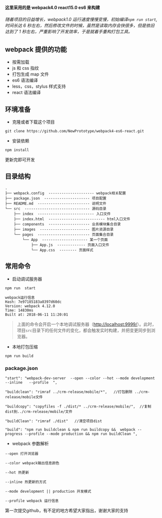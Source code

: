 #### 这里采用的是 webpack4.0 react15.0 es6 来构建

###### 随着项目的日益增长，webpack1.0 运行速度慢慢变慢，初始编译`npm run start`,时间长达 6 秒左右，然后修改文件的时候，虽然是读取内存会快很多，但是依旧达到了 1 秒左右，严重影响了开发效率，于是就着手重构打包工具。

## webpack 提供的功能

- 按需加载
- js 和 css 指纹
- 打包生成 map 文件
- es6 语法编译
- less，css，stylus 样式支持
- react 语法编译

## 环境准备

- 克隆或者下载这个项目

```
git clone https://github.com/NewPrototype/webpack4-es6-react.git
```

- 安装依赖

```
npm install
```

更新完即可开发

## 目录结构

```
.
├── webpack.config  --------------------- webpack相关配置
├── package.json  --------------------- 项目配置
├── README.md  ------------------------ 说明文件
└── src  ------------------------------ 源码目录
    ├── index  -------------------------- 入口文件
    ├── index.html  -------------------------- html入口文件
    ├── components  ------------------- 业务模块集合目录
    ├── images  ----------------------- 图片资源目录
    └── pages  ------------------------ 页面集合目录
        └── App  --------------------- 某一个页面
            ├── App.js  ------------- 页面入口文件
            └── App.css  -------- 页面样式
```

## 常用命令

- 启动调试服务器

```
npm run  start
```

```
webpack运行信息
Hash: 7e97185183a8397d60dc
Version: webpack 4.12.0
Time: 14830ms
Built at: 2018-06-11 11:20:01
```

> 上面的命令会开启一个本地调试服务器（[http://localhost:9999/](http://localhost:9999/)）。此时，项目`src`目录下的任何文件的变化，都会触发实时构建，并把变更同步到浏览器。

- 本地打包压缩

```
npm run build
```

### package.json

```
"start": "webpack-dev-server  --open --color --hot --mode development --inline   --profile  ",
```

```
"buildclean": "rimraf ../crm-release/mobile/*",   //打包删除 ../crm-release/mobile文件
```

```
"buildcopy": "copyfiles -f ./dist/* ../crm-release/mobile/",  //复制dist到../crm-release/mobile/文件
```

```
"buildClean": "rimraf ./dist"   //清空项目dist
```

```
"build": "npm run buildclean & npm run buildcopy &&  webpack --progress --profile --mode production && npm run buildClean ",
```


- webpack 参数解析

```
--open 打开浏览器
```

```
--color webpack输出信息颜色
```

```
--hot 热更新
```

```
--inline 热更新的方式
```

```
--mode development || production 开发模式
```

```
--profile webpack 运行信息
```

第一次提交github，有不足的地方希望大家指出，谢谢大家的支持